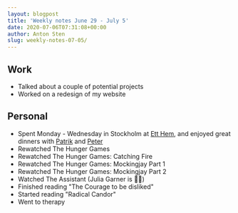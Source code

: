 ```yaml
---
layout: blogpost
title: 'Weekly notes June 29 - July 5'
date: 2020-07-06T07:31:08+00:00
author: Anton Sten
slug: weekly-notes-07-05/
---
```




## Work

- Talked about a couple of potential projects
- Worked on a redesign of my website

## Personal

- Spent Monday - Wednesday in Stockholm at [Ett Hem](https://www.instagram.com/p/CCGDVODJTmt/?utm_source=ig_web_copy_link), and enjoyed great dinners with [Patrik](https://www.withlovepatrik.com) and [Peter](http://adorable.se)
- Rewatched The Hunger Games
- Rewatched The Hunger Games: Catching Fire
- Rewatched The Hunger Games: Mockingjay Part 1
- Rewatched The Hunger Games: Mockingjay Part 2
- Watched The Assistant (Julia Garner is 👌🏼)
- Finished reading "The Courage to be disliked"
- Started reading "Radical Candor"
- Went to therapy
